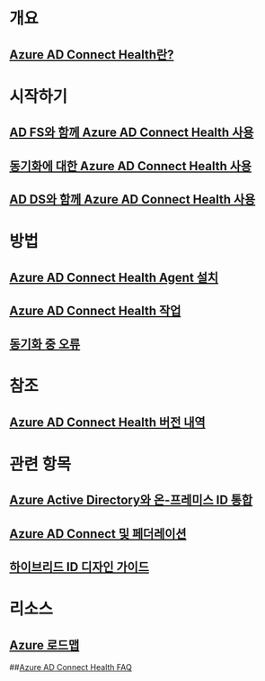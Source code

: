 # 개요
## [Azure AD Connect Health란?](active-directory-aadconnect-health.md)

# 시작하기
## [AD FS와 함께 Azure AD Connect Health 사용](active-directory-aadconnect-health-adfs.md)
## [동기화에 대한 Azure AD Connect Health 사용](active-directory-aadconnect-health-sync.md)
## [AD DS와 함께 Azure AD Connect Health 사용](active-directory-aadconnect-health-adds.md)

# 방법
## [Azure AD Connect Health Agent 설치](active-directory-aadconnect-health-agent-install.md)
## [Azure AD Connect Health 작업](active-directory-aadconnect-health-operations.md)
## [동기화 중 오류](../active-directory-aadconnect-troubleshoot-sync-errors.md)

# 참조
## [Azure AD Connect Health 버전 내역](active-directory-aadconnect-health-version-history.md)

# 관련 항목
## [Azure Active Directory와 온-프레미스 ID 통합](../active-directory-aadconnect.md)
## [Azure AD Connect 및 페더레이션](../active-directory-aadconnectfed-whatis.md)
## [하이브리드 ID 디자인 가이드](../active-directory-hybrid-identity-design-considerations-overview.md)

# 리소스
## [Azure 로드맵](https://azure.microsoft.com/roadmap/)
##[Azure AD Connect Health FAQ](active-directory-aadconnect-health-faq.md)

